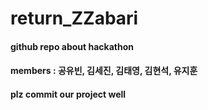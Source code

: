 # return_ZZabari
#### github repo about hackathon
#### members : 공유빈, 김세진, 김태영, 김현석, 유지훈
#### plz commit our project well
